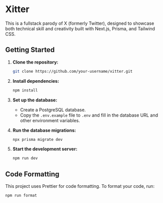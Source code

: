# Xitter

This is a fullstack parody of X (formerly Twitter), designed to showcase both technical skill and creativity built with Next.js, Prisma, and Tailwind CSS.

## Getting Started

1. **Clone the repository:**

   ```bash
   git clone https://github.com/your-username/xitter.git
   ```

2. **Install dependencies:**

   ```bash
   npm install
   ```

3. **Set up the database:**
   - Create a PostgreSQL database.
   - Copy the `.env.example` file to `.env` and fill in the database URL and other environment variables.

4. **Run the database migrations:**

   ```bash
   npx prisma migrate dev
   ```

5. **Start the development server:**

   ```bash
   npm run dev
   ```

## Code Formatting

This project uses Prettier for code formatting. To format your code, run:

```bash
npm run format
```
